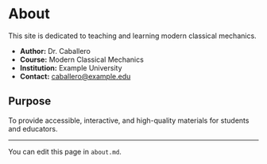 # About

This site is dedicated to teaching and learning modern classical mechanics.

- **Author:** Dr. Caballero
- **Course:** Modern Classical Mechanics
- **Institution:** Example University
- **Contact:** caballero@example.edu

## Purpose

To provide accessible, interactive, and high-quality materials for students and educators.

---

You can edit this page in `about.md`.
